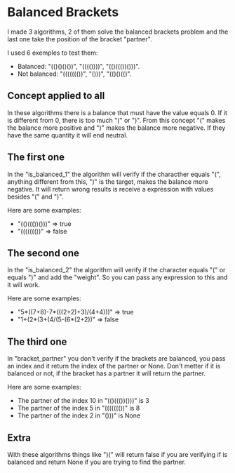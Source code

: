 # Balanced Brackets
I made 3 algorithms, 2 of them solve the balanced brackets problem and the last one take the position of the bracket "partner".

I used 6 exemples to test them:
 - Balanced: "(()()()())", "(((())))", "(()((())()))".
 - Not balanced: "((((((())", "()))", "(()()(()".

## Concept applied to all
In these algorithms there is a balance that must have the value equals 0. If it is different from 0, there is too much "(" or ")".
From this concept "(" makes the balance more positive and ")" makes the balance more negative. If they have the same quantity it will end neutral.

## The first one
In the "is_balanced_1" the algorithm will verify if the characther equals "(", anything different from this, ")" is the target, makes the balance more negative.
It will return wrong results is receive a expression with values besides "(" and ")".

Here are some examples:
- "(()((())()))" => true
- "((((((())" => false

## The second one
In the "is_balanced_2" the algorithm will verify if the character equals "(" or equals ")" and add the "weight".
So you can pass any expression to this and it will work.

Here are some examples:
- "5*((7+8)-7*(((2+2)+3)/(4+4)))" => true
- "1+(2*(3+(4/(5-(6*(2+2))" => false

## The third one
In "bracket_partner" you don't verify if the brackets are balanced, you pass an index and it return the index of the partner or None.
Don't metter if it is balanced or not, if the bracket has a partner it will return the partner.

Here are some examples:
- The partner of the index 10 in "(()((())()))" is 3
- The partner of the index 5 in "((((((())" is 8
- The partner of the index 2 in "()))" is None

## Extra
With these algorithms things like ")(" will return false if you are verifying if is balanced and return None if you are trying to find the partner.

